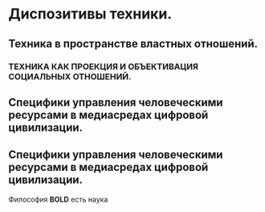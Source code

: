 # Диспозитивы техники.

## Техника в пространстве властных отношений.

### ТЕХНИКА КАК ПРОЕКЦИЯ И ОБЪЕКТИВАЦИЯ СОЦИАЛЬНЫХ ОТНОШЕНИЙ.

## Специфики управления человеческими ресурсами в медиасредах цифровой цивилизации.

## Специфики управления человеческими ресурсами в медиасредах цифровой цивилизации.

Философия **BOLD** есть наука